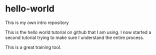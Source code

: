 # hello-world
This is my own intro repository

This is the hello world tutorial on github that I am using.
I now started a second tutorial trying to make sure I understand the entire process.

This is a great training tool.
